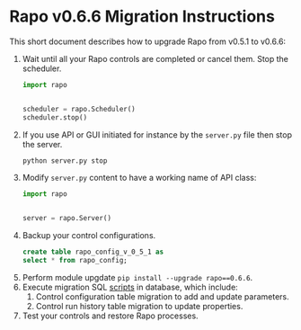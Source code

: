 # Rapo v0.6.6 Migration Instructions
This short document describes how to upgrade Rapo from v0.5.1 to v0.6.6:

1. Wait until all your Rapo controls are completed or cancel them. Stop the scheduler.
    ```python
    import rapo


    scheduler = rapo.Scheduler()
    scheduler.stop()
    ```
1. If you use API or GUI initiated for instance by the `server.py` file then stop the server.
    ```bash
    python server.py stop
    ```
1. Modify `server.py` content to have a working name of API class:
    ```python
    import rapo


    server = rapo.Server()
    ```
1. Backup your control configurations.
    ```sql
    create table rapo_config_v_0_5_1 as
    select * from rapo_config;
    ```
1. Perform module upgdate `pip install --upgrade rapo==0.6.6`.
1. Execute migration SQL [scripts](upgrade.sql) in database, which include:
    1. Control configuration table migration to add and update parameters.
    1. Control run history table migration to update properties.
1. Test your controls and restore Rapo processes.
